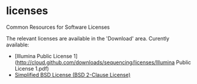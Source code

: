 licenses
========

Common Resources for Software Licenses

The relevant licenses are available in the 'Download' area.
Curently available:
  - [Illumina Public License 1](http://cloud.github.com/downloads/sequencing/licenses/Illumina Public License 1.pdf)
  - [Simplified BSD License (BSD 2-Clause License)](Simplified-BSD-License.txt)
